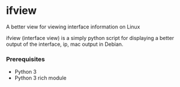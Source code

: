 # ifview
A better view for viewing interface information on Linux

ifview (interface view) is a simply python script for displaying a better output of the interface, ip, mac output in Debian. 

### Prerequisites
- Python 3
- Python 3 rich module


